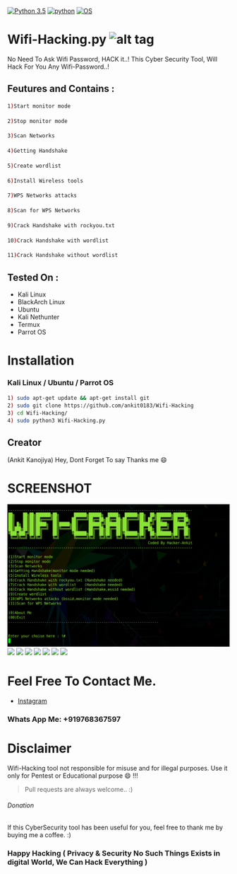 [![Python 3.5](https://img.shields.io/badge/Python-3.5-yellow.svg)](http://www.python.org/download/)
[![python](https://img.shields.io/badge/python-2.7-brightgreen.svg)](https://www.python.org/downloads/release/python-2714/)
[![OS](https://img.shields.io/badge/Tested%20On-Linux%20%7C%20Android-yellowgreen.svg)](https://termux.com/)






# Wifi-Hacking.py  ![alt tag](http://icons.iconarchive.com/icons/icons8/ios7/48/Network-Wifi-Logo-icon.png)



No Need To Ask Wifi Password, HACK it..! This Cyber Security Tool, Will Hack For You Any Wifi-Password..!



## Feutures and Contains :


```bash 
1)Start monitor mode

2)Stop monitor mode

3)Scan Networks   

4)Getting Handshake

5)Create wordlist

6)Install Wireless tools                  

7)WPS Networks attacks 

8)Scan for WPS Networks

9)Crack Handshake with rockyou.txt

10)Crack Handshake with wordlist

11)Crack Handshake without wordlist
```

## Tested On :

* Kali Linux
* BlackArch Linux
* Ubuntu
* Kali Nethunter
* Termux
* Parrot OS


# Installation


### Kali Linux / Ubuntu / Parrot OS

```bash
1) sudo apt-get update && apt-get install git
2) sudo git clone https://github.com/ankit0183/Wifi-Hacking
3) cd Wifi-Hacking/
4) sudo python3 Wifi-Hacking.py
```

## Creator

(Ankit Kanojiya) Hey, Dont Forget To say Thanks me :smile:


# SCREENSHOT



![](Snapshots/0.png)
![](https://github.com/ankit0183/Wifi-Hacking/blob/master/Snapshots/1.png)
![](https://github.com/ankit0183/Wifi-Hacking/blob/master/Snapshots/2.png)
![](https://github.com/ankit0183/Wifi-Hacking/blob/master/Snapshots/3.png)
![](https://github.com/ankit0183/Wifi-Hacking/blob/master/Snapshots/4.png)
![](https://github.com/ankit0183/Wifi-Hacking/blob/master/Snapshots/5.png)
![](https://github.com/ankit0183/Wifi-Hacking/blob/master/Snapshots/6.png)
![](https://github.com/ankit0183/Wifi-Hacking/blob/master/Snapshots/7.png)





# Feel Free To Contact Me.



- [Instagram](https://www.instagram.com/ankit_kanojiya57/)


### Whats App Me: +919768367597




# Disclaimer 


Wifi-Hacking tool not responsible for misuse and for illegal purposes. Use it only for Pentest or Educational purpose :smile: !!!



> Pull requests are always welcome.. :)  





###### Donation

If this CyberSecurity tool has been useful for you, feel free to thank me by buying me a coffee. :)
 
 
 
 
### Happy Hacking ( Privacy & Security No Such Things Exists in digital World, We Can Hack Everything )





